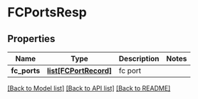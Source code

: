 # FCPortsResp

## Properties
Name | Type | Description | Notes
------------ | ------------- | ------------- | -------------
**fc_ports** | [**list[FCPortRecord]**](FCPortRecord.md) | fc port | 

[[Back to Model list]](../README.md#documentation-for-models) [[Back to API list]](../README.md#documentation-for-api-endpoints) [[Back to README]](../README.md)


